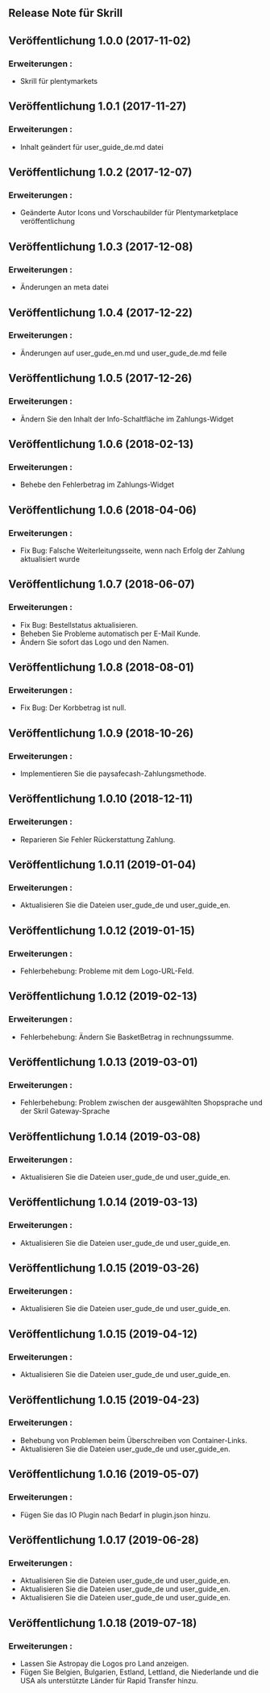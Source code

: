 ## Release Note für Skrill


## Veröffentlichung 1.0.0 (2017-11-02)

### Erweiterungen :

* Skrill für plentymarkets


## Veröffentlichung 1.0.1 (2017-11-27)

### Erweiterungen :

* Inhalt geändert für user_guide_de.md datei


## Veröffentlichung 1.0.2 (2017-12-07)

### Erweiterungen :

* Geänderte Autor Icons und Vorschaubilder für Plentymarketplace veröffentlichung 

## Veröffentlichung 1.0.3 (2017-12-08)

### Erweiterungen :

* Änderungen an meta datei

## Veröffentlichung 1.0.4 (2017-12-22)

### Erweiterungen :

* Änderungen auf user_gude_en.md und user_gude_de.md feile

## Veröffentlichung 1.0.5 (2017-12-26)

### Erweiterungen :

* Ändern Sie den Inhalt der Info-Schaltfläche im Zahlungs-Widget

## Veröffentlichung 1.0.6 (2018-02-13)

### Erweiterungen :

* Behebe den Fehlerbetrag im Zahlungs-Widget

## Veröffentlichung 1.0.6 (2018-04-06)

### Erweiterungen :
* Fix Bug: Falsche Weiterleitungsseite, wenn nach Erfolg der Zahlung aktualisiert wurde

## Veröffentlichung 1.0.7 (2018-06-07)

### Erweiterungen :
* Fix Bug: Bestellstatus aktualisieren.
* Beheben Sie Probleme automatisch per E-Mail Kunde.
* Ändern Sie sofort das Logo und den Namen.

## Veröffentlichung 1.0.8 (2018-08-01)

### Erweiterungen :
* Fix Bug: Der Korbbetrag ist null.

## Veröffentlichung 1.0.9 (2018-10-26)

### Erweiterungen :
* Implementieren Sie die paysafecash-Zahlungsmethode.

## Veröffentlichung 1.0.10 (2018-12-11)

### Erweiterungen :
* Reparieren Sie Fehler Rückerstattung Zahlung.

## Veröffentlichung 1.0.11 (2019-01-04)

### Erweiterungen :
* Aktualisieren Sie die Dateien user_gude_de und user_guide_en.

## Veröffentlichung 1.0.12 (2019-01-15)

### Erweiterungen :
* Fehlerbehebung: Probleme mit dem Logo-URL-Feld.

## Veröffentlichung 1.0.12 (2019-02-13)

### Erweiterungen :
* Fehlerbehebung: Ändern Sie BasketBetrag in rechnungssumme.

## Veröffentlichung 1.0.13 (2019-03-01)

### Erweiterungen :
* Fehlerbehebung: Problem zwischen der ausgewählten Shopsprache und der Skril Gateway-Sprache

## Veröffentlichung 1.0.14 (2019-03-08)

### Erweiterungen :
* Aktualisieren Sie die Dateien user_gude_de und user_guide_en.

## Veröffentlichung 1.0.14 (2019-03-13)

### Erweiterungen :
* Aktualisieren Sie die Dateien user_gude_de und user_guide_en.

## Veröffentlichung 1.0.15 (2019-03-26)

### Erweiterungen :
* Aktualisieren Sie die Dateien user_gude_de und user_guide_en.

## Veröffentlichung 1.0.15 (2019-04-12)

### Erweiterungen :
* Aktualisieren Sie die Dateien user_gude_de und user_guide_en.

## Veröffentlichung 1.0.15 (2019-04-23)

### Erweiterungen :
* Behebung von Problemen beim Überschreiben von Container-Links.
* Aktualisieren Sie die Dateien user_gude_de und user_guide_en.

## Veröffentlichung 1.0.16 (2019-05-07)

### Erweiterungen :
* Fügen Sie das IO Plugin nach Bedarf in plugin.json hinzu.

## Veröffentlichung 1.0.17 (2019-06-28)

### Erweiterungen :
* Aktualisieren Sie die Dateien user_gude_de und user_guide_en.
* Aktualisieren Sie die Dateien user_gude_de und user_guide_en.
* Aktualisieren Sie die Dateien user_gude_de und user_guide_en.

## Veröffentlichung 1.0.18 (2019-07-18)

### Erweiterungen :
* Lassen Sie Astropay die Logos pro Land anzeigen.
* Fügen Sie Belgien, Bulgarien, Estland, Lettland, die Niederlande und die USA als unterstützte Länder für Rapid Transfer hinzu.
